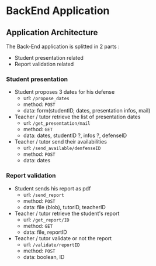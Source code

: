 # BackEnd Application

## Application Architecture 

The Back-End application is splitted in 2 parts :
 - Student presentation related
 - Report validation related

### Student presentation

- Student proposes 3 dates for his defense
  - url: `/propose_dates`
  - method: `POST`
  - data: form(studentID, dates, presentation infos, mail)
- Teacher / tutor retrieve the list of presentation dates
  - url: `/get_presentation/mail`
  - method: `GET`
  - data: dates, studentID ?, infos ?, defenseID
- Teacher / tutor send their availabilities
  - url: `/send_available/denfenseID`
  - method: `POST`
  - data: dates

### Report validation

- Student sends his report as pdf
  - url: `/send_report`
  - method: `POST`
  - data: file (blob), tutorID, teacherID
- Teacher / tutor retrieve the student's report
  - url: `/get_report/ID`
  - method: `GET`
  - data: file, reportID
- Teacher / tutor validate or not the report
  - url: `/validate/reportID`
  - method: `POST`
  - data: boolean, ID

